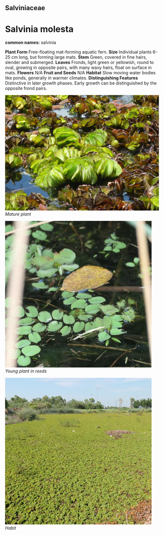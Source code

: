 ## Salviniaceae
# Salvinia molesta
**common names:** salvinia

**Plant Form** Free-floating mat-forming aquatic fern. **Size** Individual plants 6-25 cm long, but forming large mats. **Stem** Green, covered in fine hairs, slender and submerged. **Leaves** Fronds, light green or yellowish, round to oval, growing in opposite pairs, with many waxy hairs, float on surface in mats. **Flowers** N/A **Fruit and Seeds** N/A **Habitat** Slow moving water bodies like ponds, generally in warmer climates. **Distinguishing Features** Distinctive in later growth phases. Early growth can be distinguished by the opposite frond pairs.


![Mature plant](6553_IMGP0361.jpg)  
 *Mature plant* 

![Young plant in reeds](98249_P1144142.jpg)  
 *Young plant in reeds* 

![Habit](98184_P1144050.jpg)  
 *Habit* 

